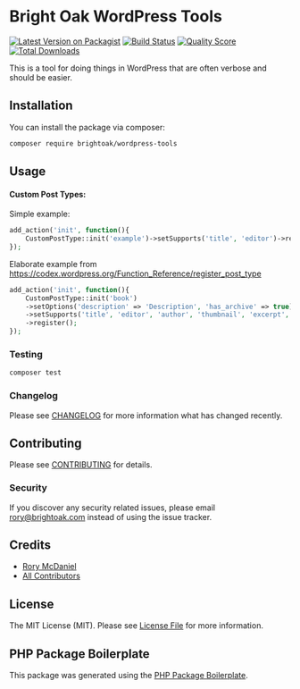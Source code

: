 # Bright Oak WordPress Tools
[![Latest Version on Packagist](https://img.shields.io/packagist/v/brightoak/ordpress-tools.svg?style=flat-square)](https://packagist.org/packages/brightoak/wordpress-tools)
[![Build Status](https://img.shields.io/scrutinizer/build/g/brightoak/wordpress-tools)](https://travis-ci.org/brightoak/wordpress-tools)
[![Quality Score](https://img.shields.io/scrutinizer/quality/g/brightoak/wordpress-tools?style=flat-square)](https://scrutinizer-ci.com/g/brightoak/wordpress-tools)
[![Total Downloads](https://img.shields.io/packagist/dt/brightoak/wordpress-tools.svg?style=flat-square)](https://packagist.org/packages/brightoak/wordpress-tools)


This is a tool for doing things in WordPress that are often verbose and should be easier.

## Installation

You can install the package via composer:

```bash
composer require brightoak/wordpress-tools
```

## Usage
#### Custom Post Types:
Simple example:
``` php
add_action('init', function(){
    CustomPostType::init('example')->setSupports('title', 'editor')->register();
});
```

Elaborate example from https://codex.wordpress.org/Function_Reference/register_post_type
``` php
add_action('init', function(){
    CustomPostType::init('book')
    ->setOptions('description' => 'Description', 'has_archive' => true])
    ->setSupports('title', 'editor', 'author', 'thumbnail', 'excerpt', 'comments')
    ->register();
});
```
### Testing

``` bash
composer test
```

### Changelog

Please see [CHANGELOG](CHANGELOG.md) for more information what has changed recently.

## Contributing

Please see [CONTRIBUTING](CONTRIBUTING.md) for details.

### Security

If you discover any security related issues, please email rory@brightoak.com instead of using the issue tracker.

## Credits

- [Rory McDaniel](https://github.com/rorymcdaniel)
- [All Contributors](../../contributors)

## License

The MIT License (MIT). Please see [License File](LICENSE.md) for more information.

## PHP Package Boilerplate

This package was generated using the [PHP Package Boilerplate](https://laravelpackageboilerplate.com).
